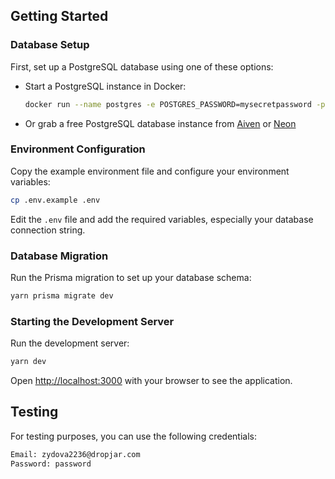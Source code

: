 ## Getting Started

### Database Setup

First, set up a PostgreSQL database using one of these options:

-   Start a PostgreSQL instance in Docker:
    ```bash
    docker run --name postgres -e POSTGRES_PASSWORD=mysecretpassword -p 5432:5432 -d postgres
    ```
-   Or grab a free PostgreSQL database instance from [Aiven](https://aiven.io/postgresql) or [Neon](https://neon.tech/)

### Environment Configuration

Copy the example environment file and configure your environment variables:

```bash
cp .env.example .env
```

Edit the `.env` file and add the required variables, especially your database connection string.

### Database Migration

Run the Prisma migration to set up your database schema:

```bash
yarn prisma migrate dev
```

### Starting the Development Server

Run the development server:

```bash
yarn dev
```

Open [http://localhost:3000](http://localhost:3000) with your browser to see the application.

## Testing

For testing purposes, you can use the following credentials:

```bash
Email: zydova2236@dropjar.com
Password: password
```
